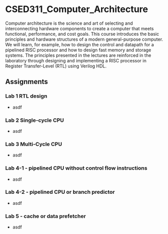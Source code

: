 # CSED311_Computer_Architecture
Computer architecture is the science and art of selecting and interconnecting hardware components to create a computer that meets functional, performance, and cost goals.
This course introduces the basic principles and hardware structures of a modern general-purpose computer.
We will learn, for example, how to design the control and datapath for a pipelined RISC processor and how to design fast memory and storage systems.
The principles presented in the lectures are reinforced in the laboratory through designing and implementing a RISC processor in Register Transfer-Level (RTL) using Verilog HDL.

## Assignments
### Lab 1 RTL design
 - asdf

### Lab 2 Single-cycle CPU
 - asdf

### Lab 3 Multi-Cycle CPU
 - asdf

### Lab 4-1 - pipelined CPU without control flow instructions
 - asdf

### Lab 4-2 - pipelined CPU or branch predictor
  - asdf

### Lab 5 - cache or data prefetcher
  - asdf
